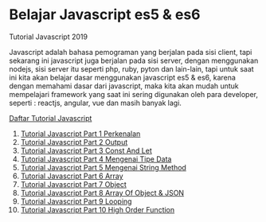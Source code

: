 # Belajar Javascript es5  & es6

Tutorial Javascript 2019

Javascript adalah bahasa pemograman yang berjalan pada sisi client, tapi sekarang ini javascript juga berjalan pada sisi server, dengan menggunakan nodejs, sisi server itu seperti php, ruby, pyton dan lain-lain, tapi untuk saat ini kita akan belajar dasar menggunakan javascript es5 & es6, karena dengan memahami dasar dari javascript, maka kita akan mudah untuk mempelajari framework yang saat ini sering digunakan oleh para developer, seperti : reactjs, angular, vue dan masih banyak lagi. 

[Daftar Tutorial Javascript ](https://www.bewoksatukosong.com/2019/07/belajar-javascript-fundamental-modern-es5-es6-2019.html)
1. [Tutorial Javascript Part 1 Perkenalan ](https://www.bewoksatukosong.com/2019/07/belajar-javascript-es5-es6-part-1-pengenalan.html)
2. [Tutorial Javascript Part 2 Output ](https://www.bewoksatukosong.com/2019/08/belajar-javascript-es5-dan-es6-part-2-alert-innerhtml-consolelog.html)
3. [Tutorial Javascript Part 3 Const And Let ](https://www.bewoksatukosong.com/2019/08/belajar-javascript-es5-dan-es6-part-3-variabel-const-let.html)
4. [Tutorial Javascript Part 4 Mengenai Tipe Data ](https://www.bewoksatukosong.com/2019/08/belajar-javascript-es5-dan-es6-part-4-tipe-data.html)
5. [Tutorial Javascript Part 5 Mengenai String Method ](https://www.bewoksatukosong.com/2019/08/belajar-javascript-es5-dan-es6-part-5-string-method.html)
6. [Tutorial Javascript Part 6 Array ](https://www.bewoksatukosong.com/2019/08/belajar-javascript-es5-dan-es6-part-6-array.html)
7. [Tutorial Javascript Part 7 Object ](https://www.bewoksatukosong.com/2019/08/belajar-javascript-es5-dan-es6-part-7-object.html)
8. [Tutorial Javascript Part 8 Array Of Object & JSON ](https://www.bewoksatukosong.com/2019/08/belajar-javascript-es5-dan-es6-part-8-array-of-object-json.html)
9. [Tutorial Javascript Part 9 Looping ](https://www.bewoksatukosong.com/2019/08/belajar-javascript-es5-dan-es6-part-9-looping.html)
10. [Tutorial Javascript Part 10 High Order Function ](https://www.bewoksatukosong.com/2019/08/belajar-javascript-es5-dan-es6-part-10-high-order-function.html)

